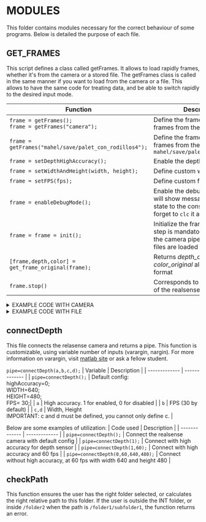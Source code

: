 # MODULES
This folder contains modules necessary for the correct behaviour of some programs.
Below is detailed the purpose of each file.

## GET_FRAMES
This script defines a class called getFrames. It allows to load rapidly frames, whether it's from the camera or a stored file. 
The getFrames class is called in the same manner if you want to load from the camera or a file.
This allows to have the same code for treating data, and be able to switch rapidly to the desired input mode.


| Function  | Description |
| ------------- | ------------- |
| ```frame = getFrames();```<br/>```frame = getFrames("camera");```  | Define the frame class to load frames from the camera |
| ```frame = getFrames("mahel/save/palet_con_rodillos4");```  | Define the frame class to load frames from the folder ```mahel/save/palet_con_rodillos4```|
| ```frame = setDepthHighAccuracy();``` | Enable the depth high accuracy |
| ```frame = setWidthAndHeight(width, height);``` | Define custom width and height |
| ```frame = setFPS(fps);``` | Define custom fps |
| ```frame = enableDebugMode();``` | Enable the debug mode. This will show messages about each state to the console. Don't forget to ```clc``` it after! |
| ```frame = frame = init();``` | Initialize the frame class. This step is mandatory as it is when the camera pipe is created / the files are loaded |
| ```[frame,depth,color] = get_frame_original(frame);``` | Returns _depth_original_ and _color_original_ already in image format |
| ```frame.stop()``` | Corresponds to the ```pipe.stop()``` of the realsense code |

<details>

<summary>EXAMPLE CODE WITH CAMERA</summary>

```matlab
frame = getFrames(); % Create frame to use camera
frame = frame.init(); % Calling the init function is mandatory

while (frame.isActive)
   % Wait for a new frame set
   disp("Getting frame");

   [frame,depth,color] = frame.get_frame_original(); % Get the frame

   color_img_resized = imresize(color, [480, 640]);

   imshowpair(depth,color_img_resized,"montage");
end
```
Switching from camera to file is as easy as replacing ```frame = getFrames();``` to ```frame = getFrames("mahel/save/palet_con_rodillos4");```

</details>

<details>

<summary>EXAMPLE CODE WITH FILE</summary>

```matlab
targetPath = "mahel/save/palet_con_rodillos4";
frame = getFrames(targetPath); %Create frame to use file at path
frame = frame.init(); % Calling the init function is mandatory

while (frame.isActive)
   % Wait for a new frame set
   disp("Getting frame");

   [frame,depth,color] = frame.get_frame_original(); % Get the frame

   color_img_resized = imresize(color, [480, 640]);

   imshowpair(depth,color_img_resized,"montage");
end
```
Switching from file to camera is as easy as replacing ```frame = getFrames("mahel/save/palet_con_rodillos4");``` to ```frame = getFrames();```

</details>

## connectDepth
This file connects the relasense camera and returns a pipe.
This function is customizable, using variable number of inputs (varargin, nargin).
For more information on varargin, visit [matlab site](https://mathworks.com/help/matlab/ref/varargin.html) or ask a fellow student.

```pipe=connectDepth(a,b,c,d);```
| Variable  | Description |
| ------------- | ------------- |
| ```pipe=connectDepth();```  | Default config: <br/> highAccuracy=0;<br/>WIDTH=640;<br/>HEIGHT=480;<br/>FPS= 30;|
| ```a```  | High accuracy. 1 for enabled, 0 for disabled  |
| ```b```  | FPS (30 by default)  |
| ```c,d```  | Width, Height<br/>IMPORTANT: c and d must be defined, you cannot only define c.  |

Below are some examples of utilization: 
| Code used  | Description |
| ------------- | ------------- |
| ```pipe=connectDepth();```  | Connect the realsense camera with default config  |
| ```pipe=connectDepth(1);```  | Connect with high accuracy for depth sensor  |
| ```pipe=connectDepth(1,60);```  | Connect with high accuracy and 60 fps  |
| ```pipe=connectDepth(0,60,640,480);```  | Connect without high accuracy, at 60 fps with width 640 and height 480  |

## checkPath
This function ensures the user has the right folder selected, or calculates the right relative path to this folder. 
If the user is outside the INT folder, or inside ```/folder2``` when the path is ```/folder1/subfolder1```, the function returns an error.
